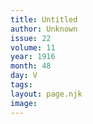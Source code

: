 ```yaml
---
title: Untitled
author: Unknown
issue: 22
volume: 11
year: 1916
month: 48
day: V
tags:
layout: page.njk
image:
---
```


